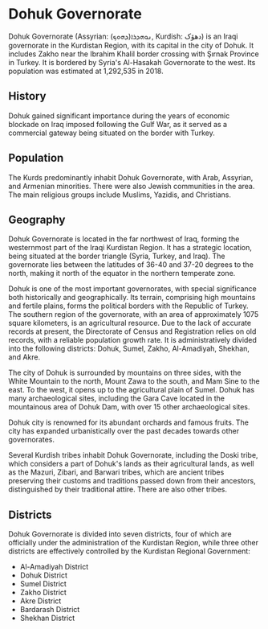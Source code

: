 # Dohuk Governorate

Dohuk Governorate (Assyrian: ܢܘܗܕܪܐ(ܕܗܘܟ), Kurdish: دهۆک) is an Iraqi governorate in the Kurdistan Region, with its capital in the city of Dohuk. It includes Zakho near the Ibrahim Khalil border crossing with Şırnak Province in Turkey. It is bordered by Syria's Al-Hasakah Governorate to the west. Its population was estimated at 1,292,535 in 2018.

## History

Dohuk gained significant importance during the years of economic blockade on Iraq imposed following the Gulf War, as it served as a commercial gateway being situated on the border with Turkey.

## Population

The Kurds predominantly inhabit Dohuk Governorate, with Arab, Assyrian, and Armenian minorities. There were also Jewish communities in the area. The main religious groups include Muslims, Yazidis, and Christians.

## Geography

Dohuk Governorate is located in the far northwest of Iraq, forming the westernmost part of the Iraqi Kurdistan Region. It has a strategic location, being situated at the border triangle (Syria, Turkey, and Iraq). The governorate lies between the latitudes of 36-40 and 37-20 degrees to the north, making it north of the equator in the northern temperate zone.

Dohuk is one of the most important governorates, with special significance both historically and geographically. Its terrain, comprising high mountains and fertile plains, forms the political borders with the Republic of Turkey. The southern region of the governorate, with an area of approximately 1075 square kilometers, is an agricultural resource. Due to the lack of accurate records at present, the Directorate of Census and Registration relies on old records, with a reliable population growth rate. It is administratively divided into the following districts: Dohuk, Sumel, Zakho, Al-Amadiyah, Shekhan, and Akre.

The city of Dohuk is surrounded by mountains on three sides, with the White Mountain to the north, Mount Zawa to the south, and Mam Sine to the east. To the west, it opens up to the agricultural plain of Sumel. Dohuk has many archaeological sites, including the Gara Cave located in the mountainous area of Dohuk Dam, with over 15 other archaeological sites.

Dohuk city is renowned for its abundant orchards and famous fruits. The city has expanded urbanistically over the past decades towards other governorates.

Several Kurdish tribes inhabit Dohuk Governorate, including the Doski tribe, which considers a part of Dohuk's lands as their agricultural lands, as well as the Mazuri, Zibari, and Barwari tribes, which are ancient tribes preserving their customs and traditions passed down from their ancestors, distinguished by their traditional attire. There are also other tribes.

## Districts

Dohuk Governorate is divided into seven districts, four of which are officially under the administration of the Kurdistan Region, while three other districts are effectively controlled by the Kurdistan Regional Government:

- Al-Amadiyah District
- Dohuk District
- Sumel District
- Zakho District
- Akre District
- Bardarash District
- Shekhan District
